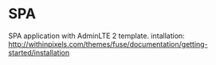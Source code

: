 # SPA
SPA application with AdminLTE 2 template.
intallation:
  http://withinpixels.com/themes/fuse/documentation/getting-started/installation

